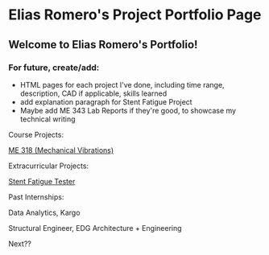 # Elias Romero's Project Portfolio Page
## Welcome to Elias Romero's Portfolio!




### For future, create/add:
- HTML pages for each project I've done, including time range, description, CAD if applicable, skills learned
- add explanation paragraph for Stent Fatigue Project
- Maybe add ME 343 Lab Reports if they're good, to showcase my technical writing

Course Projects:

[ME 318 (Mechanical Vibrations)](second-page.html)



Extracurricular Projects:

[Stent Fatigue Tester](empower.html)






Past Internships:

Data Analytics, Kargo

Structural Engineer, EDG Architecture + Engineering

Next??





